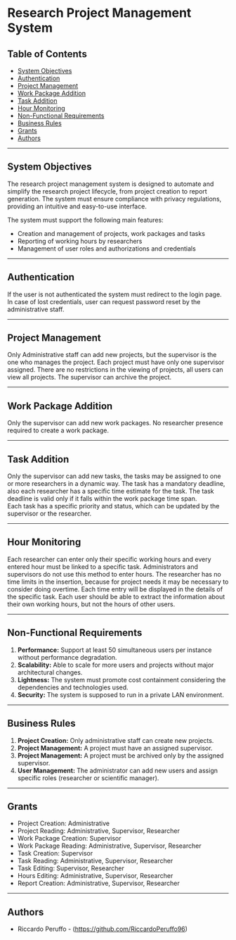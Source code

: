 # Research Project Management System

## Table of Contents
- [System Objectives](#system-objectives)  
- [Authentication](#authentication)  
- [Project Management](#project-management)  
- [Work Package Addition](#work-package-addition)  
- [Task Addition](#task-addition)  
- [Hour Monitoring](#hour-monitoring)  
- [Non-Functional Requirements](#non-functional-requirements)  
- [Business Rules](#business-rules)  
- [Grants](#grants)
- [Authors](#authors)  

---

## System Objectives
The research project management system is designed to automate and simplify the research project lifecycle, from project creation to report generation. The system must ensure compliance with privacy regulations, providing an intuitive and easy-to-use interface.

The system must support the following main features:
- Creation and management of projects, work packages and tasks
- Reporting of working hours by researchers
- Management of user roles and authorizations and credentials

---

## Authentication
If the user is not authenticated the system must redirect to the login page. 
In case of lost credentials, user can request password reset by the administrative staff.

---

## Project Management
Only Administrative staff can add new projects, but the supervisor is the one who manages the project.
Each project must have only one supervisor assigned.
There are no restrictions in the viewing of projects, all users can view all projects.
The supervisor can archive the project.

---

## Work Package Addition
Only the supervisor can add new work packages. No researcher presence required to create a work package.  

---

## Task Addition
Only the supervisor can add new tasks, the tasks may be assigned to one or more researchers in a dynamic way.
The task has a mandatory deadline, also each researcher has a specific time estimate for the task.
The task deadline is valid only if it falls within the work package time span.  
Each task has a specific priority and status, which can be updated by the supervisor or the researcher.

---

## Hour Monitoring
Each researcher can enter only their specific working hours and every entered hour must be linked to a specific task.
Administrators and supervisors do not use this method to enter hours.
The researcher has no time limits in the insertion, because for project needs it may be necessary to consider doing overtime.
Each time entry will be displayed in the details of the specific task.
Each user should be able to extract the information about their own working hours, but not the hours of other users.

---

## Non-Functional Requirements
1. **Performance:** Support at least 50 simultaneous users per instance without performance degradation.  
2. **Scalability:** Able to scale for more users and projects without major architectural changes.  
3. **Lightness:** The system must promote cost containment considering the dependencies and technologies used.
4. **Security:** The system is supposed to run in a private LAN environment.

---

## Business Rules
1. **Project Creation:** Only administrative staff can create new projects.  
2. **Project Management:** A project must have an assigned supervisor.
3. **Project Management:** A project must be archived only by the assigned supervisor.
4. **User Management:** The administrator can add new users and assign specific roles (researcher or scientific manager).

---

## Grants
- Project Creation: Administrative
- Project Reading: Administrative, Supervisor, Researcher
- Work Package Creation: Supervisor
- Work Package Reading: Administrative, Supervisor, Researcher
- Task Creation: Supervisor
- Task Reading: Administrative, Supervisor, Researcher
- Task Editing: Supervisor, Researcher
- Hours Editing: Administrative, Supervisor, Researcher
- Report Creation: Administrative, Supervisor, Researcher

---

## Authors

- Riccardo Peruffo - (https://github.com/RiccardoPeruffo96)